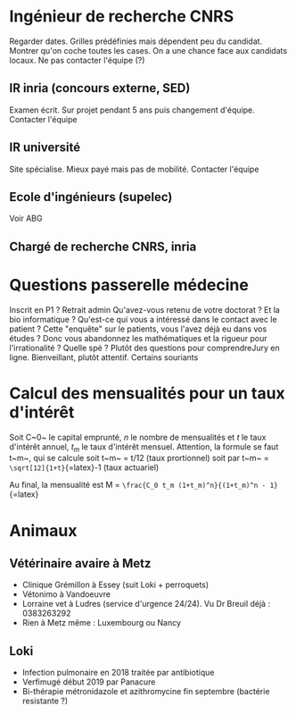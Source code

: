 # Ingénieur de recherche CNRS

Regarder dates. Grilles prédéfinies mais dépendent peu du candidat.
Montrer qu\'on coche toutes les cases. On a une chance face aux
candidats locaux. Ne pas contacter l\'équipe (?)

## IR inria (concours externe, SED)

Examen écrit. Sur projet pendant 5 ans puis changement d\'équipe.
Contacter l\'équipe

## IR université

Site spécialise. Mieux payé mais pas de mobilité. Contacter l\'équipe

## Ecole d\'ingénieurs (supelec)

Voir ABG

## Chargé de recherche CNRS, inria

# Questions passerelle médecine

Inscrit en P1 ? Retrait admin Qu\'avez-vous retenu de votre doctorat ?
Et la bio informatique ? Qu\'est-ce qui vous a intéressé dans le contact
avec le patient ? Cette \"enquête\" sur le patients, vous l\'avez déjà
eu dans vos études ? Donc vous abandonnez les mathématiques et la
rigueur pour l\'irrationalité ? Quelle spé ? Plutôt des questions pour
comprendreJury en ligne. Bienveillant, plutôt attentif. Certains
souriants

# Calcul des mensualités pour un taux d\'intérêt

Soit C~0~ le capital emprunté, $n$ le nombre de mensualités et $t$ le
taux d\'intérêt annuel, $t_m$ le taux d\'intérêt mensuel. Attention, la
formule se faut t~m~, qui se calcule soit t~m~ = t/12 (taux prortionnel)
soit par t~m~ = `\sqrt[12]{1+t}`{=latex}-1 (taux actuariel)

Au final, la mensualité est M =
`\frac{C_0 t_m (1+t_m)^n}{(1+t_m)^n - 1}`{=latex}

# Animaux

## Vétérinaire avaire à Metz

-   Clinique Grémillon à Essey (suit Loki + perroquets)
-   Vétonimo à Vandoeuvre
-   Lorraine vet à Ludres (service d\'urgence 24/24). Vu Dr Breuil déjà
    : 0383263292
-   Rien à Metz même : Luxembourg ou Nancy

## Loki

-   Infection pulmonaire en 2018 traitée par antibiotique
-   Verfimugé début 2019 par Panacure
-   Bi-thérapie métronidazole et azithromycine fin septembre (bactérie
    resistante ?)
